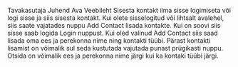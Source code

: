 Tavakasutaja Juhend
Ava Veebileht
Sisesta kontakt ilma sisse logimiseta või logi sisse ja siis sisesta kontakt.
Kui olete sisselogitud või lihtsalt avalehel, siis saate vajatades nuppu Add Contact lisada kontakte.
Kui on soovi siis sisse saab logida Login nuppust.
Kui oled valinud Add Contact siis saad lisada oma ees ja perekonna nime ning kontakti tüübi.
Pärast kontakti lisamist on võimalik sul seda kustutada vajutada punast prügikasti nuppu.
Otsida on võimalik ees ja perekonna nime järgi kui ka kontaki tüübi järgi.
